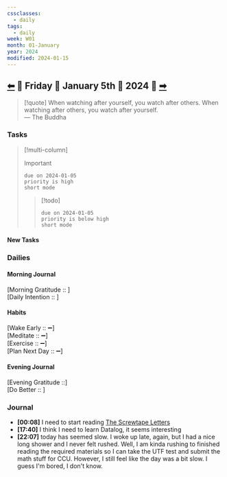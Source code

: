 ```yaml
---
cssclasses:
  - daily
tags:
  - daily
week: W01
month: 01-January
year: 2024
modified: 2024-01-15
---
```

  
## [⬅](./2024-01-04.md) 🔹 Friday 🔹 January 5th 🔹 2024 🔹 [➡](./2024-01-06.md)  
  
> [!quote] When watching after yourself, you watch after others. When watching after others, you watch after yourself.  
> — The Buddha  
  
### Tasks  
  
> [!multi-column]  
>   
> > [!important]  
> > ```tasks  
> > due on 2024-01-05  
> > priority is high  
> > short mode  
> > ```  
>   
> > [!todo]  
> > ```tasks  
> > due on 2024-01-05  
> > priority is below high  
> > short mode  
> > ```  
  
#### New Tasks  
  
###  Dailies  
  
#### Morning Journal  
[Morning Gratitude :: ]  
[Daily Intention :: ]  
  
#### Habits  
[Wake Early :: ➖]  
[Meditate :: ➖]  
[Exercise :: ➖]  
[Plan Next Day :: ➖]  
  
#### Evening Journal  
[Evening Gratitude ::]  
[Do Better :: ]  
  
### Journal  
  
- **[00:08]**  I need to start reading [The Screwtape Letters](The%20Screwtape%20Letters.md)  
- **[17:40]**  I think I need to learn Datalog, it seems interesting  
- **[22:07]**  today has seemed slow. I woke up late, again, but I had a nice long shower and I never felt rushed. Well, I am kinda rushing to finished reading the required materials so I can take the UTF test and submit the math stuff for CCU. However, I still feel like the day was a bit slow. I guess I'm bored, I don't know.  
  
[//begin]: # "Autogenerated link references for markdown compatibility"  
[2024-01-04|⬅]: 2024-01-04 "2024-01-04"  
[2024-01-06|➡]: 2024-01-06 "2024-01-06"  
[//end]: # "Autogenerated link references"
